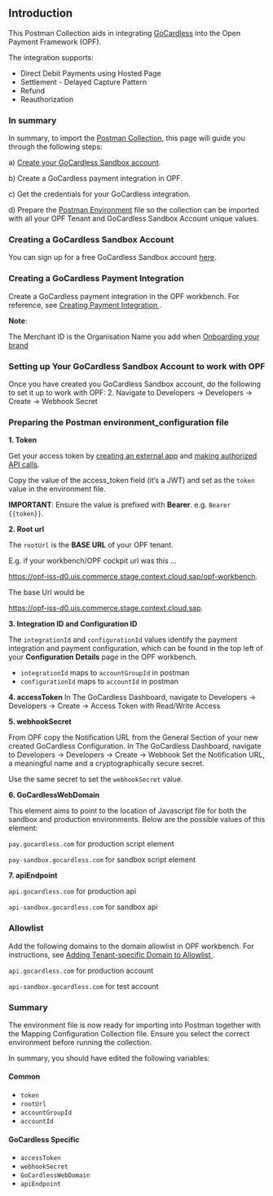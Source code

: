 ## Introduction ##
This Postman Collection aids in integrating [GoCardless](https://gocardless.com/) into the Open Payment Framework (OPF).

The integration supports:

* Direct Debit Payments using Hosted Page
* Settlement - Delayed Capture Pattern
* Refund
* Reauthorization


### In summary ###
In summary, to import the [Postman Collection](mapping_configuration.json), this page will guide you through the following steps:

a) [Create your GoCardless Sandbox account](https://manage-sandbox.gocardless.com/sign-up).

b) Create a GoCardless payment integration in OPF.

c) Get the credentials for your GoCardless integration.

d) Prepare the [Postman Environment](environment_configuration.json) file so the collection can be imported with all your OPF Tenant and GoCardless Sandbox Account unique values. 

### Creating a GoCardless Sandbox Account ###
You can sign up for a free GoCardless Sandbox account [here](https://manage-sandbox.gocardless.com/sign-up).


### Creating a GoCardless Payment Integration ###
Create a GoCardless payment integration in the OPF workbench. For reference, see [Creating Payment Integration
](https://help.sap.com/docs/OPEN_PAYMENT_FRAMEWORK/3580ff1b17144b8780c055bbb7c2bed3/20a64f954df1425391757759011e7e6b.html).

**Note**:

The Merchant ID is the Organisation Name you add when [Onboarding your brand](https://manage-sandbox.gocardless.com/onboarding/brand)


### Setting up Your GoCardless Sandbox Account to work with OPF ###
Once you have created you GoCardless Sandbox account, do the following to set it up to work with OPF:
2. Navigate to Developers -> Developers -> Create -> Webhook Secret



### Preparing the Postman environment_configuration file ###

**1. Token**

Get your access token by [creating an external app](https://help.sap.com/docs/OPEN_PAYMENT_FRAMEWORK/8ccca5bb539a49258e924b467ee4e1c2/d927d21974fe4b368e063f72733bf0fe.html) and [making authorized API calls](https://help.sap.com/docs/OPEN_PAYMENT_FRAMEWORK/8ccca5bb539a49258e924b467ee4e1c2/40c792e66e2942209dc853a43533d78d.html).

Copy the value of the access_token field (it’s a JWT) and set as the ``token`` value in the environment file.

**IMPORTANT**: Ensure the value is prefixed with **Bearer**. e.g. ``Bearer {{token}}``.

**2. Root url**

The ``rootUrl`` is the **BASE URL** of your OPF tenant.

E.g. if your workbench/OPF cockpit url was this …

<https://opf-iss-d0.uis.commerce.stage.context.cloud.sap/opf-workbench>.

The base Url would be

https://opf-iss-d0.uis.commerce.stage.context.cloud.sap.


**3. Integration ID and Configuration ID**

The ``integrationId`` and ``configurationId`` values identify the payment integration and payment configuration, which can be found in the top left of your **Configuration Details** page in the OPF workbench.

* ``integrationId`` maps to ``accountGroupId`` in postman
* ``configurationId`` maps to ``accountId`` in postman

**4. accessToken**
In The GoCardless Dashboard,  navigate to Developers -> Developers -> Create -> Access Token with Read/Write Access

**5. webhookSecret**

From OPF copy the Notification URL from the General Section of your new created GoCardless Configuration.
In The GoCardless Dashboard,  navigate to Developers -> Developers -> Create -> Webhook
Set the Notification URL, a meaningful name and a cryptographically secure secret.

Use the same secret to set the ``webhookSecret`` value.


**6. GoCardlessWebDomain**

This element aims to point to the location of Javascript file for both the sandbox and production environments. Below are the possible values of this element:

``pay.gocardless.com`` for production script element

``pay-sandbox.gocardless.com`` for sandbox script element

**7. apiEndpoint**

``api.gocardless.com`` for production api

``api-sandbox.gocardless.com`` for sandbox api



### Allowlist
Add the following domains to the domain allowlist in OPF workbench. For instructions, see [Adding Tenant-specific Domain to Allowlist
](https://help.sap.com/docs/OPEN_PAYMENT_FRAMEWORK/3580ff1b17144b8780c055bbb7c2bed3/a6836485b4494cfaad4033b4ee7a9c64.html).


``api.gocardless.com`` for production account

``api-sandbox.gocardless.com`` for test account


### Summary

The environment file is now ready for importing into Postman together with the Mapping Configuration Collection file. Ensure you select the correct environment before running the collection.

In summary, you should have edited the following variables: 

#### Common
- ``token``
- ``rootUrl``
- ``accountGroupId``
- ``accountId`` 

#### GoCardless Specific
- ``accessToken``
- ``webhookSecret``
- ``GoCardlessWebDomain``
- ``apiEndpoint``
  
